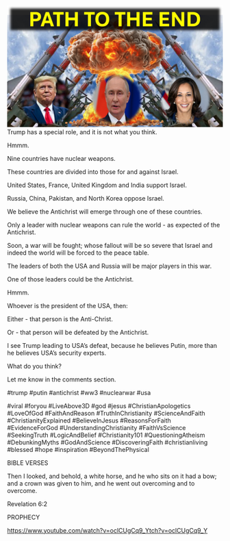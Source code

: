 ![Video cover image](../cover.jpg "cover photo")
Trump has a special role, and it is not what you think.

Hmmm.

Nine countries have nuclear weapons.

These countries are divided into those for and against Israel.

United States, France, United Kingdom and India support Israel.

Russia, China, Pakistan, and North Korea oppose Israel.

We believe the Antichrist will emerge through one of these countries.

Only a leader with nuclear weapons can rule the world - as expected of the Antichrist.

Soon, a war will be fought; whose fallout will be so severe that Israel and indeed the world will be forced to the peace table.

The leaders of both the USA and Russia will be major players in this war.

One of those leaders could be the Antichrist. 

Hmmm.

Whoever is the president of the USA, then:

Either - that person is the Anti-Christ.

Or - that person will be defeated by the Antichrist.

I see Trump leading to USA’s defeat, because he believes Putin, more than he believes USA’s security experts.

What do you think?

Let me know in the comments section.


#trump #putin #antichrist #ww3 #nuclearwar #usa 

#viral #foryou #LiveAbove3D #god #jesus #ChristianApologetics #LoveOfGod #FaithAndReason #TruthInChristianity #ScienceAndFaith #ChristianityExplained #BelieveInJesus #ReasonsForFaith #EvidenceForGod #UnderstandingChristianity #FaithVsScience #SeekingTruth #LogicAndBelief #Christianity101 #QuestioningAtheism #DebunkingMyths #GodAndScience #DiscoveringFaith #christianliving #blessed #hope #inspiration #BeyondThePhysical


BIBLE VERSES

Then I looked, and behold, a white horse, and he who sits on it had a bow; and a crown was given to him, and he went out overcoming and to overcome.

Revelation 6:2


PROPHECY

https://www.youtube.com/watch?v=oclCUgCq9_Ytch?v=oclCUgCq9_Y